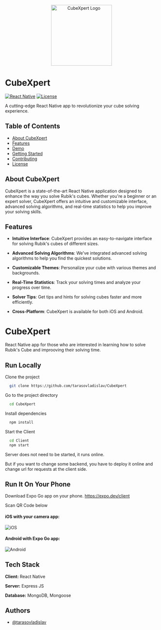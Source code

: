 <p align="center">
  <img src="https://your-image-url.com" alt="CubeXpert Logo" width="200">
</p>

# CubeXpert

[![React Native](https://img.shields.io/badge/React%20Native-%5E0.64.0-blue.svg?style=flat-square)](https://reactnative.dev/)
[![License](https://img.shields.io/github/license/tarasovladislav/CubeXpert?style=flat-square)](https://github.com/tarasovladislav/CubeXpert/blob/main/LICENSE)

A cutting-edge React Native app to revolutionize your cube solving experience.

## Table of Contents

- [About CubeXpert](#about-cubexpert)
- [Features](#features)
- [Demo](#demo)
- [Getting Started](#getting-started)
- [Contributing](#contributing)
- [License](#license)

## About CubeXpert

CubeXpert is a state-of-the-art React Native application designed to enhance the way you solve Rubik's cubes. Whether you're a beginner or an expert solver, CubeXpert offers an intuitive and customizable interface, advanced solving algorithms, and real-time statistics to help you improve your solving skills.

## Features

- **Intuitive Interface**: CubeXpert provides an easy-to-navigate interface for solving Rubik's cubes of different sizes.

- **Advanced Solving Algorithms**: We've integrated advanced solving algorithms to help you find the quickest solutions.

- **Customizable Themes**: Personalize your cube with various themes and backgrounds.

- **Real-Time Statistics**: Track your solving times and analyze your progress over time.

- **Solver Tips**: Get tips and hints for solving cubes faster and more efficiently.

- **Cross-Platform**: CubeXpert is available for both iOS and Android.







# CubeXpert

React Native app for those who are interested in learning how to solve Rubik's Cube and improoving their solving time. 

## Run Locally

Clone the project

```bash
  git clone https://github.com/tarasovladislav/CubeXpert
```

Go to the project directory

```bash
  cd CubeXpert
```

Install dependencies

```bash
  npm install
```

Start the Client

```bash
  cd Client
  npm start
```

Server does not need to be started, it runs online. 

But if you want to change some backend, you have to deploy it online and change url for requests at the client side.

## Run It On Your Phone

Download Expo Go app on your phone. https://expo.dev/client

Scan QR Code below

#### iOS with your camera app: 
![iOS](https://qr.expo.dev/eas-update?updateId=a4df52c8-3a4e-45b4-ba7f-fd8d8d764598&appScheme=exp&host=u.expo.dev)

#### Android with Expo Go app: 
![Android](https://qr.expo.dev/eas-update?updateId=2d8a53fa-6704-48e2-94b9-cef189f92bc5&appScheme=exp&host=u.expo.dev)


## Tech Stack

**Client:** React Native

**Server:** Express JS 

**Database:** MongoDB, Mongoose

## Authors

- [@tarasovladislav](https://www.github.com/tarasovladislav)

